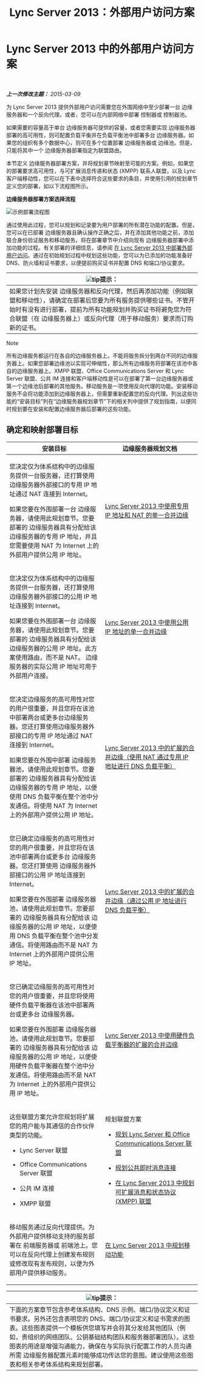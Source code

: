 ﻿---
title: Lync Server 2013：外部用户访问方案
TOCTitle: 外部用户访问方案
ms:assetid: 25697446-b045-4d12-9b1c-47f694b4f224
ms:mtpsurl: https://technet.microsoft.com/zh-cn/library/Gg425727(v=OCS.15)
ms:contentKeyID: 49312275
ms.date: 05/19/2016
mtps_version: v=OCS.15
ms.translationtype: HT
---

# Lync Server 2013 中的外部用户访问方案

 

_**上一次修改主题：** 2015-03-09_

为 Lync Server 2013 提供外部用户访问需要您在外围网络中至少部署一台 边缘服务器和一个反向代理。或者，您可以在内部网络中部署 控制器或 控制器池。

如果需要的容量高于单台 边缘服务器可提供的容量，或者您需要实现 边缘服务器部署的高可用性，则可配置负载平衡并在负载平衡池中部署多台 边缘服务器。如果您的组织有多个数据中心，则可在多个位置部署 边缘服务器或 边缘池。但是，只能将其中一个 边缘服务器部署指定为联盟路由。

本节定义 边缘服务器部署方案，并将规划章节映射至可能的方案。例如，如果您的部署要求高可用性，与可扩展消息传递和状态 (XMPP) 联系人联盟，以及 Lync 客户端移动性，您可以在下表中选择符合这些要求的条目，并使用引用的规划章节定义您的部署，如以下流程图所示。

**边缘服务器部署方案选择流程**

![示例部署流程图](images/Gg425727.007100b5-6923-4909-bfd7-897d8867205f(OCS.15).jpg "示例部署流程图")

通过使用此过程，您可以规划和记录要为用户部署的所有潜在功能的配置。但是，您可以在已部署 边缘服务器且确认操作正确之后，并在添加其他功能之前，添加联合身份验证服务和移动服务。将在部署章节中介绍向现有 边缘服务器部署中添加功能的过程。有关部署的详细信息，请参阅 [在 Lync Server 2013 中部署外部用户访问](lync-server-2013-deploying-external-user-access.md)。通过在初始规划过程中规划这些功能，您可以为已添加的功能准备好 DNS、防火墙和证书要求，以便提前购买证书并配置 DNS 和端口/协议要求。

<table>
<thead>
<tr class="header">
<th><img src="images/Gg398094.tip(OCS.15).gif" title="tip" alt="tip" />提示：</th>
</tr>
</thead>
<tbody>
<tr class="odd">
<td>如果您计划先安装 边缘服务器和反向代理，然后再添加功能（例如联盟和移动性），请确定在部署后您要为所有服务提供哪些证书。不管开始时有没有进行部署，提前为所有功能规划并购买证书将避免您为符合联盟（在 边缘服务器上）或反向代理（用于移动服务）要求而订购新的证书。</td>
</tr>
</tbody>
</table>


> [!NOTE]  
> 所有边缘服务都运行在各自的边缘服务器上。不能将服务拆分到两台不同的边缘服务器上。如果您部署边缘池以实现可伸缩性，那么所有边缘服务将部署在该池中各自的边缘服务器上。XMPP 联盟、Office Communications Server 和 Lync Server 联盟、公共 IM 连接和客户端移动性是可以在部署了第一台边缘服务器或第一个边缘池后部署的其他服务。移动服务是一项使用反向代理的功能。安装移动服务不会将功能添加到边缘服务器上，但需要重新配置您的反向代理。列出这些功能的“安装目标”列在“边缘服务器规划章节”下的相关列中提供了规划指南，以便同时规划要在安装和配置边缘服务器后部署的这些功能。



## 确定和映射部署目标


<table>
<colgroup>
<col style="width: 50%" />
<col style="width: 50%" />
</colgroup>
<thead>
<tr class="header">
<th>安装目标</th>
<th>边缘服务器规划文档</th>
</tr>
</thead>
<tbody>
<tr class="odd">
<td><p>您决定仅为体系结构中的边缘服务提供一台服务器，还打算使用边缘服务器外部接口的专用 IP 地址通过 NAT 连接到 Internet。</p>
<p>如果您要在外围部署一台 边缘服务器，请使用此规划章节。您要部署的 边缘服务器具有分配给该 边缘服务器的专用 IP 地址，并且您需要使用 NAT 为 Internet 上的外部用户提供公用 IP 地址。</p></td>
<td><p><a href="lync-server-2013-single-consolidated-edge-with-private-ip-addresses-and-nat.md">Lync Server 2013 中使用专用 IP 地址和 NAT 的单一合并边缘</a></p></td>
</tr>
<tr class="even">
<td><p>您决定仅为体系结构中的边缘服务提供一台服务器，还打算使用边缘服务器外部接口的公用 IP 地址连接到 Internet。</p>
<p>如果您要在外围部署一台 边缘服务器，请使用此规划章节。您要部署的 边缘服务器具有分配给该 边缘服务器的公用 IP 地址。此方案使用路由，而不是 NAT。 边缘服务器的实际公用 IP 地址可用于外部用户连接。</p></td>
<td><p><a href="lync-server-2013-single-consolidated-edge-with-public-ip-addresses.md">Lync Server 2013 中使用公用 IP 地址的单一合并边缘</a></p></td>
</tr>
<tr class="odd">
<td><p>您决定边缘服务的高可用性对您的用户很重要，并且您将在该池中部署两台或更多台边缘服务器。您还打算使用边缘服务器外部接口的专用 IP 地址通过 NAT 连接到 Internet。</p>
<p>如果您要在外围中部署 边缘服务器池，请使用此规划章节。您要部署的 边缘服务器具有分配给该 边缘服务器的专用 IP 地址，以便使用 DNS 负载平衡在整个池中分发通信。将使用 NAT 为 Internet 上的外部用户提供公用 IP 地址。</p></td>
<td><p><a href="lync-server-2013-scaled-consolidated-edge-dns-load-balancing-with-private-ip-addresses-using-nat.md">Lync Server 2013 中的扩展的合并边缘（使用 NAT 通过专用 IP 地址进行 DNS 负载平衡）</a></p></td>
</tr>
<tr class="even">
<td><p>您已确定边缘服务的高可用性对您的用户很重要，并且您将在该池中部署两台或更多台 边缘服务器。您还打算使用 边缘服务器外部接口的公用 IP 地址连接到 Internet。</p>
<p>如果您要在外围部署 边缘服务器池，请使用此规划章节。您要部署的 边缘服务器具有分配给该 边缘服务器的公用 IP 地址，以便使用 DNS 负载平衡在整个池中分发通信。将使用路由而不是 NAT 为 Internet 上的外部用户提供公用 IP 地址。</p></td>
<td><p><a href="lync-server-2013-scaled-consolidated-edge-dns-load-balancing-with-public-ip-addresses.md">Lync Server 2013 中的扩展的合并边缘（通过公用 IP 地址进行 DNS 负载平衡）</a></p></td>
</tr>
<tr class="odd">
<td><p>您已确定边缘服务的高可用性对您的用户很重要，并且您将使用硬件负载平衡器在该池中部署两台或更多台 边缘服务器。</p>
<p>如果您要在外围部署 边缘服务器池，请使用此规划章节。您要部署的 边缘服务器具有分配给该 边缘服务器的公用 IP 地址，以便使用硬件负载平衡器在整个池中分发通信。将使用路由而不是 NAT 为 Internet 上的外部用户提供公用 IP 地址。</p></td>
<td><p><a href="lync-server-2013-scaled-consolidated-edge-with-hardware-load-balancers.md">Lync Server 2013 中使用硬件负载平衡器的扩展的合并边缘</a></p></td>
</tr>
<tr class="even">
<td><p>这些联盟方案允许您规划将扩展您的用户能与其通信的合作伙伴类型的功能。</p>
<ul>
<li><p>Lync Server 联盟</p></li>
<li><p>Office Communications Server 联盟</p></li>
<li><p>公共 IM 连接</p></li>
<li><p>XMPP 联盟</p></li>
</ul></td>
<td><p>规划联盟方案</p>
<ul>
<li><p><a href="lync-server-2013-planning-for-lync-server-and-office-communications-server-federation.md">规划 Lync Server 和 Office Communications Server 联盟</a></p></li>
<li><p><a href="lync-server-2013-planning-for-public-instant-messaging-connectivity.md">规划公共即时消息连接</a></p></li>
<li><p><a href="lync-server-2013-planning-for-extensible-messaging-and-presence-protocol-xmpp-federation.md">在 Lync Server 2013 中规划可扩展消息和状态协议 (XMPP) 联盟</a></p></li>
</ul></td>
</tr>
<tr class="odd">
<td><p>移动服务通过反向代理提供。为外部用户提供移动支持的服务部署在 前端服务器或 前端池上。您可以在反向代理上创建发布规则或修改现有发布规则，以便为外部用户提供移动服务。</p></td>
<td><p><a href="lync-server-2013-planning-for-mobility.md">在 Lync Server 2013 中规划移动功能</a></p></td>
</tr>
</tbody>
</table>


<table>
<thead>
<tr class="header">
<th><img src="images/Gg398094.tip(OCS.15).gif" title="tip" alt="tip" />提示：</th>
</tr>
</thead>
<tbody>
<tr class="odd">
<td>下面的方案章节包含参考体系结构、DNS 示例、端口/协议定义和证书要求。另外还包含表明您的 DNS、端口/协议定义和证书需求的图表。这些图表提供一个模板供您填写并会将其分发给其他团队（例如，贵组织的网络团队、公钥基础结构团队和服务器部署团队）。这些图表的用途是增强沟通能力，确保在与实际执行配置工作的人员沟通所需 边缘服务器配置元素时能够成功传达您的意图。建议使用这些图表和相关参考体系结构来规划部署。</td>
</tr>
</tbody>
</table>

